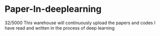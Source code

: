 # Paper-In-deeplearning
32/5000  This warehouse will continuously upload the papers and codes I have read and written in the process of deep learning
